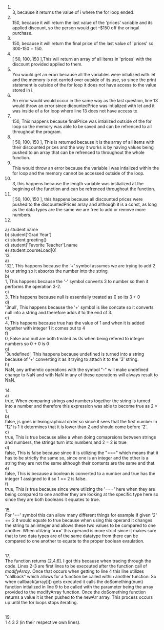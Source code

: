1. <br> 3, because it returns the value of i where the for loop ended.
2. <br> 150, because it will return the last value of the 'prices' variable and its applied discount, so the person would get -$150 off the oringal purchase.
3. <br> 150, because it will return the final price of the last value of 'prices' so 300-150 = 150.
4. <br> [ 50, 100, 150 ],This will return an array of all items in 'prices' with the discount provided applied to them.
5. <br>  You would get an erorr because all the variables were intialized with let and the memory is not carried over outside of its use, so since the print statement is outside of the for loop it does not have access to the value stored in i.
6. <br>  An error would would occur in the same way as the last question, line 13 would throw an error since dicountedPrice was intialized with let and it was inside of a for loop where line 13 does not have access to.
7. <br>  150, This happens because finalPrice was intialized outside of the for loop so the memory was able to be saved and can be refrenced to all throughout the program.
8. <br>  [ 50, 100, 150 ], This is returned because it is the array of all items with their discounted prices and the way it works is by having values being pushed to an array that can be refrenced to throughout the whole function.
9. <br>  This would throw an error because the variable i was intialized within the for loop and the memory cannot be accessed outside of the loop.
10. <br>  3, this happens because the length variable was instialized at the begining of the function and can be refrenced throughout the function.
11. <br> [ 50, 100, 150 ], this happens because all discounted prices were pushed to the discountedPrices array and although it is a const, as long as the data types are the same we are free to add or remove more numbers.
12. <br> 
  a) student.name <br> 
  b) student['Grad Year'] <br> 
  c) student.greeting() <br> 
  d) student['Favorite Teacher'].name <br> 
  e) student.courseLoad[0] <br> 
13. <br> 
  a) <br>  '32', This happens because the '+' symbol assumes we are trying to add 2 to ur string so it absorbs the number into the string <br>
  b)  <br> 1, This happens because the '-' symbol converts 3 to number so then it performs the operation 3-2.<br> 
  c)  <br>  3, This happens because null is essentially treated as 0 so its 3 + 0<br> 
  d)  <br> '3null', This happens because the '+' symbol is like concate so it converts null into a string and therefore adds it to the end of 3. <br> 
  e)  <br> 4, This happens because true has the value of 1 and when it is added together with integer 1 it comes out to 4<br> 
  f)  <br> 0, False and null are both treated as 0s when being refered to integer numbers so 0 + 0 is 0<br> 
  g)  <br> '3undefined', This happens because undefined is turned into a string because of '+' converting it as it trying to attach it to the '3' string.<br> 
  h)  <br> NaN, any arthemtic operations with the symbol "-" will make undefined change to NaN and with NaN in any of these operations will always result to NaN.<br> 
<br> 14. <br> 
  a)  <br> true, When comparing strings and numbers together the string is turned into a number and therefore this expression was able to become true as 2 > 1. <br> 
  b)  <br> false, js goes in lexiographical order so since it sees that the first number in '12' is 1 it determines that it is lower than 2 and should come before '2'. <br> 
  c)  <br> true, This is true because alike a when doing comaprsions between strings and numbers, the strings turn into numbers and 2 = 2 is true <br> 
  d) <br>  false, This is false because since it is utilizing the "===" which means that it has to be strictly the same so, since one is an integer and the other is a string they are not the same although their contents are the same and that. <br> 
  e) <br>  false, This is because a boolean is converted to a number and true has the integer 1 assigned to it so 1 == 2 is false. <br> 
  f) <br>  true, This is true because since were utlizing the '===' here when they are being compared to one another they are looking at the specific type here so since they are both booleans it equates to true. <br> 
<br> 15. <br> For '==' symbol this can allow many different things for example if given '2' == 2 it would equate to true because when using this operand it changes the string to an integer and allows these two values to be compared to one another. When utilzing '===' this operand is more strict since it makes sure that to two data types are of the same datatype from there can be compared to one another to equate to the proper boolean evaulation.  <br>

<br> 17. <br> The function returns [2,4,6]. I got this because when tracing through the code. Lines 2-3 are first lines to be execeuted after the function call of *modifyArray*. Once that occurs when getting to line 4 this line utilizes "callback" which allows for a function be called within another function. So when callback(array[i]) gets executed it calls the doSomething(num) function intialized in line 9 to be called with the parameter being the array provided to the modifyArray function. Once the doSomething function returns a value it is then pushed to the newArr array. This process occurs up until the for loops stops iterating.  <br>

<br> 19. <br> 1 4 3 2 (in their respective own lines). <br>
